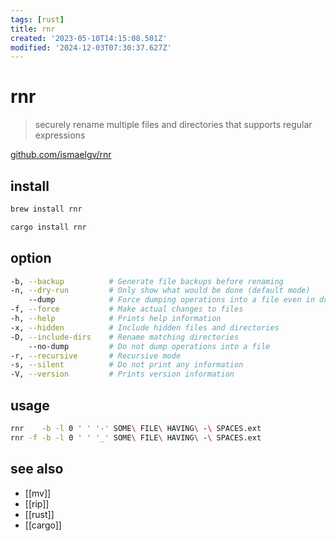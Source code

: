 ```yaml
---
tags: [rust]
title: rnr
created: '2023-05-10T14:15:08.501Z'
modified: '2024-12-03T07:30:37.627Z'
---
```


# rnr

> securely rename multiple files and directories that supports regular expressions

[github.com/ismaelgv/rnr](https://github.com/ismaelgv/rnr)

## install

```sh
brew install rnr

cargo install rnr
```

## option

```sh
-b, --backup          # Generate file backups before renaming
-n, --dry-run         # Only show what would be done (default mode)
    --dump            # Force dumping operations into a file even in dry-run mode
-f, --force           # Make actual changes to files
-h, --help            # Prints help information
-x, --hidden          # Include hidden files and directories
-D, --include-dirs    # Rename matching directories
    --no-dump         # Do not dump operations into a file
-r, --recursive       # Recursive mode
-s, --silent          # Do not print any information
-V, --version         # Prints version information
```

## usage

```sh
rnr    -b -l 0 ' ' '-' SOME\ FILE\ HAVING\ -\ SPACES.ext
rnr -f -b -l 0 ' ' '_' SOME\ FILE\ HAVING\ -\ SPACES.ext
```

## see also

- [[mv]]
- [[rip]]
- [[rust]]
- [[cargo]]
